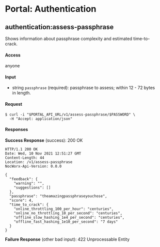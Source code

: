 # Portal: Authentication

## authentication:assess-passphrase
Shows information about passphrase complexity and estimated time-to-crack.

#### Access
anyone

#### Input
- string `passphrase` (required): passphrase to assess; within 12 - 72 bytes in length.

#### Request
```
$ curl -i "$PORTAL_API_URL/v1/assess-passphrase/$PASSWORD" \
  -H "Accept: application/json"
```

#### Responses
**Success Response** (success): 200 OK
```
HTTP/1.1 200 OK
Date: Wed, 10 Nov 2021 12:51:27 GMT
Content-Length: 44
Location: /v1/assess-passphrase
NocWorx-Api-Version: 0.0.0

{
  "feedback": {
    "warning": "",
    "suggestions": []
  },
  "passphrase": "theamazingpassphraseyouchose",
  "score": 4,
  "time_to_crack": {
    "online_throttling_100_per_hour": "centuries",
    "online_no_throttling_10_per_second": "centuries",
    "offline_slow_hashing_1e4_per_second": "centuries",
    "offline_fast_hashing_1e10_per_second": "7 days"
  }
}
```

**Failure Response** (other bad input): 422 Unprocessable Entity
